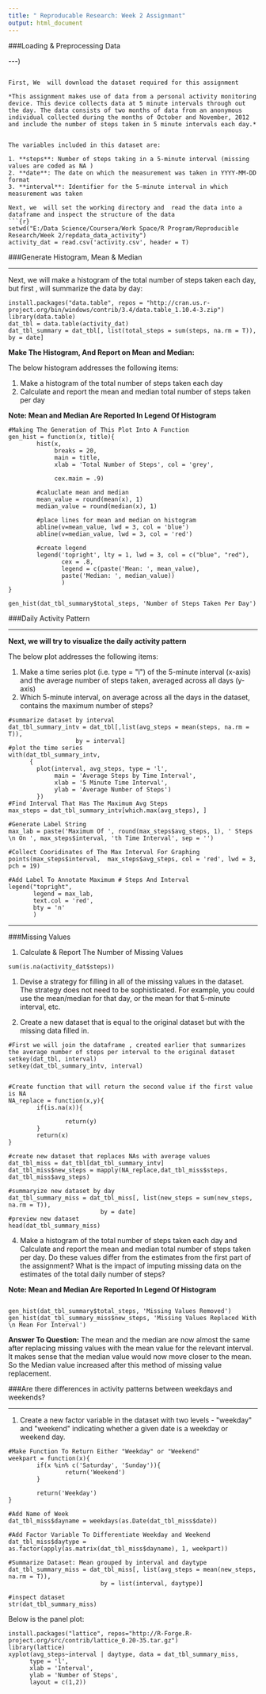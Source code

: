 ```yaml
---
title: " Reproducable Research: Week 2 Assignmant"
output: html_document
---
```


###Loading & Preprocessing Data

---) 
```

First, We  will download the dataset required for this assignment 

*This assignment makes use of data from a personal activity monitoring device. This device collects data at 5 minute intervals through out the day. The data consists of two months of data from an anonymous individual collected during the months of October and November, 2012 and include the number of steps taken in 5 minute intervals each day.*


The variables included in this dataset are:

1. **steps**: Number of steps taking in a 5-minute interval (missing values are coded as NA ) 
2. **date**: The date on which the measurement was taken in YYYY-MM-DD format 
3. **interval**: Identifier for the 5-minute interval in which measurement was taken

Next, we  will set the working directory and  read the data into a dataframe and inspect the structure of the data
```{r}
setwd("E:/Data Science/Coursera/Work Space/R Program/Reproducible Research/Week 2/repdata_data_activity")
activity_dat = read.csv('activity.csv', header = T)
```


###Generate Histogram, Mean & Median

---

Next, we will make a histogram of the total number of steps taken each day, but first , will summarize the data by day:
```{r}
install.packages("data.table", repos = "http://cran.us.r-project.org/bin/windows/contrib/3.4/data.table_1.10.4-3.zip")
library(data.table)
dat_tbl = data.table(activity_dat)
dat_tbl_summary = dat_tbl[, list(total_steps = sum(steps, na.rm = T)), by = date]
```

**Make The Histogram, And Report on Mean and Median:**

The below histogram addresses the following items:

1.  Make a histogram of the total number of steps taken each day
2.  Calculate and report the mean and median total number of steps taken per day

**Note: Mean and Median Are Reported In Legend Of Histogram**

```{r}
#Making The Generation of This Plot Into A Function 
gen_hist = function(x, title){
        hist(x, 
             breaks = 20,
             main = title,
             xlab = 'Total Number of Steps', col = 'grey',
            
             cex.main = .9)
        
        #caluclate mean and median
        mean_value = round(mean(x), 1)
        median_value = round(median(x), 1)
        
        #place lines for mean and median on histogram
        abline(v=mean_value, lwd = 3, col = 'blue')
        abline(v=median_value, lwd = 3, col = 'red')
        
        #create legend
        legend('topright', lty = 1, lwd = 3, col = c("blue", "red"),
               cex = .8, 
               legend = c(paste('Mean: ', mean_value),
               paste('Median: ', median_value))
               )
}

gen_hist(dat_tbl_summary$total_steps, 'Number of Steps Taken Per Day')
```




###Daily Activity Pattern

----------------------------


**Next,  we will try to visualize the daily activity pattern**

The below plot addresses the following items:

1.  Make a time series plot (i.e. type = "l") of the 5-minute interval (x-axis) and the average number of steps taken, averaged across all days (y-axis)
2.  Which 5-minute interval, on average across all the days in the dataset, contains the maximum number of steps?


```{r}
#summarize dataset by interval
dat_tbl_summary_intv = dat_tbl[,list(avg_steps = mean(steps, na.rm = T)), 
                   by = interval]
#plot the time series
with(dat_tbl_summary_intv, 
      {
        plot(interval, avg_steps, type = 'l',
             main = 'Average Steps by Time Interval',
             xlab = '5 Minute Time Interval',
             ylab = 'Average Number of Steps')
        })
#Find Interval That Has The Maximum Avg Steps
max_steps = dat_tbl_summary_intv[which.max(avg_steps), ]

#Generate Label String
max_lab = paste('Maximum Of ', round(max_steps$avg_steps, 1), ' Steps \n On ', max_steps$interval, 'th Time Interval', sep = '')

#Collect Cooridinates of The Max Interval For Graphing
points(max_steps$interval,  max_steps$avg_steps, col = 'red', lwd = 3, pch = 19)

#Add Label To Annotate Maximum # Steps And Interval
legend("topright",
       legend = max_lab,
       text.col = 'red',
       bty = 'n'
       )

```

---

###Missing Values

1. Calculate & Report The Number of Missing Values
```{r}
sum(is.na(activity_dat$steps))
```

1. Devise a strategy for filling in all of the missing values in the dataset. The strategy does not need to be sophisticated. For example, you could use the mean/median for that day, or the mean for that 5-minute interval, etc.

2. Create a new dataset that is equal to the original dataset but with the missing data filled in.
```{r}
#First we will join the dataframe , created earlier that summarizes the average number of steps per interval to the original dataset
setkey(dat_tbl, interval)
setkey(dat_tbl_summary_intv, interval)


#Create function that will return the second value if the first value is NA
NA_replace = function(x,y){
        if(is.na(x)){
                
                return(y)
        }
        return(x)
}

#create new dataset that replaces NAs with average values
dat_tbl_miss = dat_tbl[dat_tbl_summary_intv]
dat_tbl_miss$new_steps = mapply(NA_replace,dat_tbl_miss$steps, dat_tbl_miss$avg_steps)

#summaryize new dataset by day
dat_tbl_summary_miss = dat_tbl_miss[, list(new_steps = sum(new_steps, na.rm = T)), 
                          by = date]
#preview new dataset
head(dat_tbl_summary_miss)
```

4.  Make a histogram of the total number of steps taken each day and Calculate and report the mean and median total number of steps taken per day. Do these values differ from the estimates from the first part of the assignment? What is the impact of imputing missing data on the estimates of the total daily number of steps?

**Note: Mean and Median Are Reported In Legend Of Histogram**

```{r}

gen_hist(dat_tbl_summary$total_steps, 'Missing Values Removed')
gen_hist(dat_tbl_summary_miss$new_steps, 'Missing Values Replaced With \n Mean For Interval')

```

**Answer To Question:**
The mean and the median are now almost the same after replacing missing values with the mean value for the relevant interval. It makes sense that the median value would now move closer to the mean. So the Median value increased after this method of missing value replacement.

###Are there differences in activity patterns between weekdays and weekends?

---
1.  Create a new factor variable in the dataset with two levels - "weekday" and "weekend" indicating whether a given date is a weekday or weekend day.
```{r}
#Make Function To Return Either "Weekday" or "Weekend"
weekpart = function(x){
        if(x %in% c('Saturday', 'Sunday')){
                return('Weekend')
        }
        
        return('Weekday')
}

#Add Name of Week
dat_tbl_miss$dayname = weekdays(as.Date(dat_tbl_miss$date))

#Add Factor Variable To Differentiate Weekday and Weekend
dat_tbl_miss$daytype = as.factor(apply(as.matrix(dat_tbl_miss$dayname), 1, weekpart))

#Summarize Dataset: Mean grouped by interval and daytype
dat_tbl_summary_miss = dat_tbl_miss[, list(avg_steps = mean(new_steps, na.rm = T)), 
                          by = list(interval, daytype)]

#inspect dataset
str(dat_tbl_summary_miss)
```

Below is the panel plot:
```{r}
install.packages("lattice", repos="http://R-Forge.R-project.org/src/contrib/lattice_0.20-35.tar.gz")
library(lattice)
xyplot(avg_steps~interval | daytype, data = dat_tbl_summary_miss,
      type = 'l',
      xlab = 'Interval',
      ylab = 'Number of Steps',
      layout = c(1,2))
```

